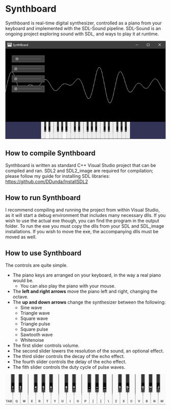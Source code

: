 # Synthboard
Synthboard is real-time digital synthesizer, controlled as a piano from your keyboard and implemented with the SDL-Sound pipeline.
SDL-Sound is an ongoing project exploring sound with SDL, and ways to play it at runtime.

![Synthboard](https://github.com/DDunda/PromotionalMaterials/blob/master/Synthboard.png)

## How to compile Synthboard
Synthboard is written as standard C++ Visual Studio project that can be compiled and ran.
SDL2 and SDL2_image are required for compilation; please follow my guide for installing SDL libraries: https://github.com/DDunda/InstallSDL2

## How to run Synthboard
I recommend compiling and running the project from within Visual Studio, as it will start a debug environment that includes many necessary dlls. If you wish to use the actual exe though, you can find the program in the output folder. To run the exe you must copy the dlls from your SDL and SDL_image installations. If you wish to move the exe, the accompanying dlls must be moved as well.

## How to use Synthboard
The controls are quite simple.
- The piano keys are arranged on your keyboard, in the way a real piano would be.
  - You can also play the piano with your mouse.
- The **left and right arrows** move the piano left and right, changing the octave.
- The **up and down arrows** change the synthesizer between the following:
  - Sine wave
  - Triangle wave
  - Square wave
  - Triangle pulse
  - Square pulse
  - Sawtooth wave
  - Whitenoise
- The first slider controls volume.
- The second slider lowers the resolution of the sound, an optional effect.
- The third slider controls the decay of the echo effect.
- The fourth slider controls the delay of the echo effect.
- The fith slider controls the duty cycle of pulse waves.

![Keyboard layout](https://github.com/DDunda/PromotionalMaterials/blob/master/Layout.png)
